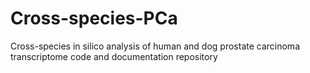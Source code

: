 # Cross-species-PCa
Cross-species in silico analysis of human and dog prostate carcinoma transcriptome code and documentation repository
